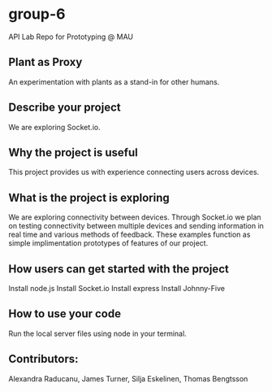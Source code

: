 # group-6
API Lab Repo for Prototyping @ MAU
## Plant as Proxy
An experimentation with plants as a stand-in for other humans.

## Describe your project
We are exploring Socket.io.

## Why the project is useful
This project provides us with experience connecting users across devices.

## What is the project is exploring 
We are exploring connectivity between devices. Through Socket.io we plan on testing connectivity between multiple devices and sending information in real time and various methods of feedback. These examples function as simple implimentation prototypes of features of our project.

## How users can get started with the project
Install node.js
Install Socket.io
Install express
Install Johnny-Five

## How to use your code
Run the local server files using node in your terminal.

## Contributors:
Alexandra Raducanu, James Turner, Silja Eskelinen, Thomas Bengtsson
